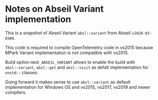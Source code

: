 # Notes on Abseil Variant implementation

This is a snapshot of Abseil Variant `absl::variant` from Abseil `v2020-03-03#8`.

This code is required to compile OpenTelemetry code in vs2015 because MPark Variant implementation is not compatible with vs2015.

Build option `HAVE_ABSEIL_VARIANT` allows to enable the build with `absl::variant`, `absl::get` and `absl::visit` as defalt implementation for `nostd::` classes.

Going forward it makes sense to use `absl::variant` as default implementation for Windows OS and vs2015, vs2017, vs2019 and newer compilers.
